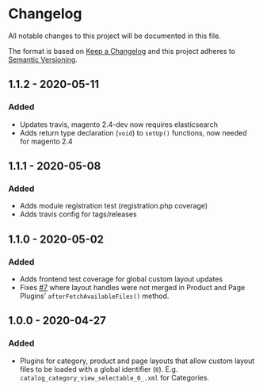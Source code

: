 # Changelog
All notable changes to this project will be documented in this file.

The format is based on [Keep a Changelog](http://keepachangelog.com/en/1.0.0/)
and this project adheres to [Semantic Versioning](http://semver.org/spec/v2.0.0.html).

## 1.1.2 - 2020-05-11
### Added
- Updates travis, magento 2.4-dev now requires elasticsearch
- Adds return type declaration (`void`) to `setUp()` functions, now needed for magento 2.4

## 1.1.1 - 2020-05-08
### Added
- Adds module registration test (registration.php coverage)
- Adds travis config for tags/releases

## 1.1.0 - 2020-05-02
### Added
- Adds frontend test coverage for global custom layout updates
- Fixes [#7](https://github.com/integer-net/magento2-global-custom-layout/issues/7) where layout handles were not merged in Product and Page Plugins' `afterFetchAvailableFiles()` method.

## 1.0.0 - 2020-04-27
### Added
- Plugins for category, product and page layouts that allow custom layout files to be loaded with a global identifier
 (`0`). E.g. `catalog_category_view_selectable_0_.xml` for Categories.
